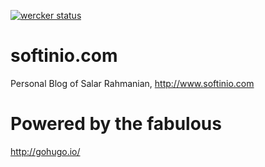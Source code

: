 [![wercker status](https://app.wercker.com/status/4c3cb3d0fa1350de4a98b030802d6f72/m "wercker status")](https://app.wercker.com/project/bykey/4c3cb3d0fa1350de4a98b030802d6f72)

# softinio.com
Personal Blog of Salar Rahmanian, http://www.softinio.com

# Powered by the fabulous

http://gohugo.io/
